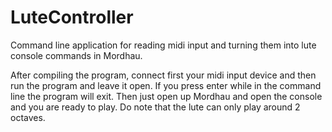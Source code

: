 # LuteController
Command line application for reading midi input and turning them into lute console commands in Mordhau. 

After compiling the program, connect first your midi input device and then run the program and leave it open. If you press enter while in the command line the program will exit. Then just open up Mordhau and open the console and you are ready to play. Do note that the lute can only play around 2 octaves.
